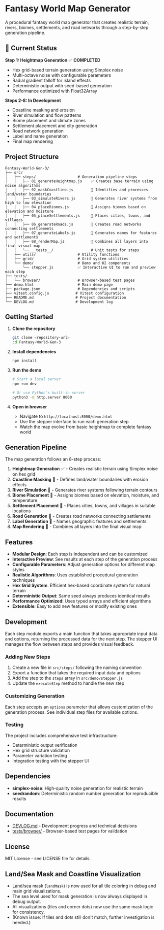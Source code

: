 # Fantasy World Map Generator

A procedural fantasy world map generator that creates realistic terrain, rivers, biomes, settlements, and road networks through a step-by-step generation pipeline.

## 🚀 Current Status

**Step 1: Heightmap Generation** ✅ **COMPLETED**
- Hex grid-based terrain generation using Simplex noise
- Multi-octave noise with configurable parameters
- Radial gradient falloff for island effects
- Deterministic output with seed-based generation
- Performance optimized with Float32Array

**Steps 2-8: In Development**
- Coastline masking and erosion
- River simulation and flow patterns
- Biome placement and climate zones
- Settlement placement and city generation
- Road network generation
- Label and name generation
- Final map rendering

## Project Structure

```
Fantasy-World-Gen-3/
├── src/
│   ├── steps/                   # Generation pipeline steps
│   │   ├── 01_generateHeightmap.js    ✅ Creates base terrain using noise algorithms
│   │   ├── 02_maskCoastline.js        🔄 Identifies and processes land/water boundaries
│   │   ├── 03_simulateRivers.js       🔄 Generates river systems from high to low elevation
│   │   ├── 04_placeBiomes.js          🔄 Assigns biomes based on elevation and moisture
│   │   ├── 05_placeSettlements.js     🔄 Places cities, towns, and villages
│   │   ├── 06_generateRoads.js        🔄 Creates road networks connecting settlements
│   │   ├── 07_generateLabels.js       🔄 Generates names for features and settlements
│   │   ├── 08_renderMap.js            🔄 Combines all layers into final visual map
│   │   └── __tests__/                 # Unit tests for steps
│   ├── utils/                   # Utility functions
│   ├── grid/                    # Grid system utilities
│   └── demo/                    # Demo and UI components
│       └── stepper.js           ✅ Interactive UI to run and preview each step
├── tests/
│   └── browser/                 # Browser-based test pages
├── demo.html                    # Main demo page
├── package.json                 # Dependencies and scripts
├── vitest.config.js            # Vitest configuration
├── README.md                   # Project documentation
└── DEVLOG.md                   # Development log
```

## Getting Started

1. **Clone the repository**
   ```bash
   git clone <repository-url>
   cd Fantasy-World-Gen-3
   ```

2. **Install dependencies**
   ```bash
   npm install
   ```

3. **Run the demo**
   ```bash
   # Start a local server
   npm run dev
   
   # Or use Python's built-in server
   python3 -m http.server 8000
   ```

4. **Open in browser**
   - Navigate to `http://localhost:8000/demo.html`
   - Use the stepper interface to run each generation step
   - Watch the map evolve from basic heightmap to complete fantasy world

## Generation Pipeline

The map generation follows an 8-step process:

1. **Heightmap Generation** ✅ - Creates realistic terrain using Simplex noise on hex grid
2. **Coastline Masking** 🔄 - Defines land/water boundaries with erosion effects
3. **River Simulation** 🔄 - Generates river systems following terrain contours
4. **Biome Placement** 🔄 - Assigns biomes based on elevation, moisture, and temperature
5. **Settlement Placement** 🔄 - Places cities, towns, and villages in suitable locations
6. **Road Generation** 🔄 - Creates road networks connecting settlements
7. **Label Generation** 🔄 - Names geographic features and settlements
8. **Map Rendering** 🔄 - Combines all layers into the final visual map

## Features

- **Modular Design**: Each step is independent and can be customized
- **Interactive Preview**: See results at each step of the generation process
- **Configurable Parameters**: Adjust generation options for different map styles
- **Realistic Algorithms**: Uses established procedural generation techniques
- **Hex Grid System**: Efficient hex-based coordinate system for natural terrain
- **Deterministic Output**: Same seed always produces identical results
- **Performance Optimized**: Uses typed arrays and efficient algorithms
- **Extensible**: Easy to add new features or modify existing ones

## Development

Each step module exports a main function that takes appropriate input data and options, returning the processed data for the next step. The stepper UI manages the flow between steps and provides visual feedback.

### Adding New Steps

1. Create a new file in `src/steps/` following the naming convention
2. Export a function that takes the required input data and options
3. Add the step to the `steps` array in `src/demo/stepper.js`
4. Update the `executeStep` method to handle the new step

### Customizing Generation

Each step accepts an `options` parameter that allows customization of the generation process. See individual step files for available options.

### Testing

The project includes comprehensive test infrastructure:
- Deterministic output verification
- Hex grid structure validation
- Parameter variation testing
- Integration testing with the stepper UI

## Dependencies

- **simplex-noise**: High-quality noise generation for realistic terrain
- **seedrandom**: Deterministic random number generation for reproducible results

## Documentation

- [DEVLOG.md](./DEVLOG.md) - Development progress and technical decisions
- [tests/browser/](./tests/browser/) - Browser-based test pages for validation

## License

MIT License - see LICENSE file for details.

## Land/Sea Mask and Coastline Visualization
- Land/sea mask (`landMask`) is now used for all tile coloring in debug and main grid visualizations.
- The sea level used for mask generation is now always displayed in debug output.
- All visualizations (tiles and corner dots) now use the same mask logic for consistency.
- (Known issue: If tiles and dots still don't match, further investigation is needed.)
